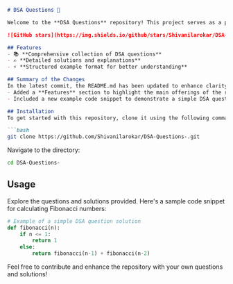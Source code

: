 ```markdown
# DSA Questions 🚀

Welcome to the **DSA Questions** repository! This project serves as a platform for developers and learners to practice and enhance their skills in Data Structures and Algorithms (DSA). This repository is designed to help you improve your understanding of various data structures and algorithms through a collection of questions and solutions.

![GitHub stars](https://img.shields.io/github/stars/Shivanilarokar/DSA-Questions-?style=social) ![Forks](https://img.shields.io/github/forks/Shivanilarokar/DSA-Questions-?style=social)

## Features
- 📚 **Comprehensive collection of DSA questions**
- ✍️ **Detailed solutions and explanations**
- ⚡ **Structured example format for better understanding**

## Summary of the Changes
In the latest commit, the README.md has been updated to enhance clarity and engagement. Key changes include:
- Added a **Features** section to highlight the main offerings of the repository.
- Included a new example code snippet to demonstrate a simple DSA question solution.

## Installation
To get started with this repository, clone it using the following command:

```bash
git clone https://github.com/Shivanilarokar/DSA-Questions-.git
```

Navigate to the directory:

```bash
cd DSA-Questions-
```

## Usage
Explore the questions and solutions provided. Here's a sample code snippet for calculating Fibonacci numbers:

```python
# Example of a simple DSA question solution
def fibonacci(n):
    if n <= 1:
        return 1
    else:
        return fibonacci(n-1) + fibonacci(n-2)
```

Feel free to contribute and enhance the repository with your own questions and solutions!
```